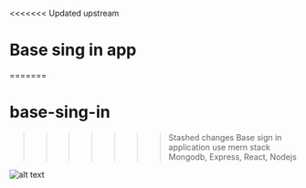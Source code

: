 <<<<<<< Updated upstream
# Base sing in app
=======
# base-sing-in
>>>>>>> Stashed changes
Base sign in application use mern stack Mongodb, Express, React, Nodejs

![alt text](Screenshot#1.png "screen")

